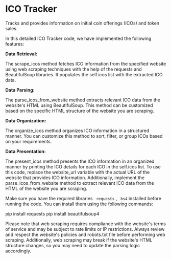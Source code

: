 # ICO Tracker

Tracks and provides information on initial coin offerings (ICOs) and token sales.

In this detailed ICO Tracker code, we have implemented the following features:

__Data Retrieval:__

The scrape_icos method fetches ICO information from the specified website using web scraping techniques with the help of the requests and BeautifulSoup libraries. It populates the self.icos list with the extracted ICO data.

__Data Parsing:__

The parse_icos_from_website method extracts relevant ICO data from the website's HTML using BeautifulSoup. This method can be customized based on the specific HTML structure of the website you are scraping.

__Data Organization:__

The organize_icos method organizes ICO information in a structured manner. You can customize this method to sort, filter, or group ICOs based on your requirements.

__Data Presentation:__

The present_icos method presents the ICO information in an organized manner by printing the ICO details for each ICO in the self.icos list.
To use this code, replace the website_url variable with the actual URL of the website that provides ICO information. Additionally, implement the parse_icos_from_website method to extract relevant ICO data from the HTML of the website you are scraping.

Make sure you have the required libraries ``` requests``` , ``` bs4```  installed before running the code. You can install them using the following commands:

pip install requests
pip install beautifulsoup4

Please note that web scraping requires compliance with the website's terms of service and may be subject to rate limits or IP restrictions. Always review and respect the website's policies and robots.txt file before performing web scraping. Additionally, web scraping may break if the website's HTML structure changes, so you may need to update the parsing logic accordingly.
